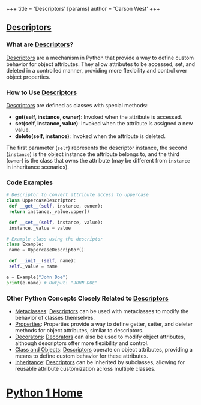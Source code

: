 +++
 title = 'Descriptors'
[params]
	author = 'Carson West'
+++
## [Descriptors](./../descriptors/)

### What are [Descriptors](./../descriptors/)?
 [Descriptors](./../descriptors/) are a mechanism in Python that provide a way to define custom behavior for object attributes. They allow attributes to be accessed, set, and deleted in a controlled manner, providing more flexibility and control over object properties.

### How to Use [Descriptors](./../descriptors/)
 [Descriptors](./../descriptors/) are defined as classes with special methods:

- **__get__(self, instance, owner)**: Invoked when the attribute is accessed.
- **__set__(self, instance, value)**: Invoked when the attribute is assigned a new value.
- **__delete__(self, instance)**: Invoked when the attribute is deleted.

The first parameter (`self`) represents the descriptor instance, the second (`instance`) is the object instance the attribute belongs to, and the third (`owner`) is the class that owns the attribute (may be different from `instance` in inheritance scenarios).

### Code Examples
```python
# Descriptor to convert attribute access to uppercase
class UppercaseDescriptor:
 def __get__(self, instance, owner):
 return instance._value.upper()

 def __set__(self, instance, value):
 instance._value = value

# Example class using the descriptor
class Example:
 name = UppercaseDescriptor()

 def __init__(self, name):
 self._value = name

e = Example("John Doe")
print(e.name) # Output: "JOHN DOE"
```

### Other Python Concepts Closely Related to [Descriptors](./../descriptors/)

- [Metaclasses](./../metaclasses/): [Descriptors](./../descriptors/) can be used with metaclasses to modify the behavior of classes themselves.
- [Properties](./../properties/): Properties provide a way to define getter, setter, and deleter methods for object attributes, similar to descriptors.
- [Decorators](./../decorators/): [Decorators](./../decorators/) can also be used to modify object attributes, although descriptors offer more flexibility and control.
- [Class and Objects](./../class-and-objects/): [Descriptors](./../descriptors/) operate on object attributes, providing a means to define custom behavior for these attributes.
- [Inheritance](./../inheritance/): [Descriptors](./../descriptors/) can be inherited by subclasses, allowing for reusable attribute customization across multiple classes.
# [Python 1 Home](./../python-1-home/)